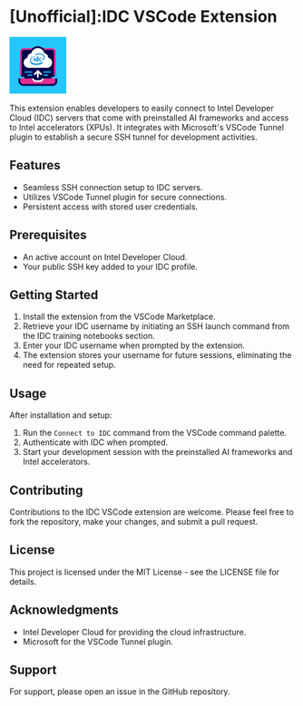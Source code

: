 # [Unofficial]:IDC VSCode Extension

<img src="images/icon.png" alt="IDC Extension Icon" width="100" height="100"/>


This extension enables developers to easily connect to Intel Developer Cloud (IDC) servers that come with preinstalled AI frameworks and access to Intel accelerators (XPUs). It integrates with Microsoft's VSCode Tunnel plugin to establish a secure SSH tunnel for development activities.



## Features

- Seamless SSH connection setup to IDC servers.
- Utilizes VSCode Tunnel plugin for secure connections.
- Persistent access with stored user credentials.

## Prerequisites

- An active account on Intel Developer Cloud.
- Your public SSH key added to your IDC profile.

## Getting Started

1. Install the extension from the VSCode Marketplace.
2. Retrieve your IDC username by initiating an SSH launch command from the IDC training notebooks section.
3. Enter your IDC username when prompted by the extension.
4. The extension stores your username for future sessions, eliminating the need for repeated setup.

## Usage

After installation and setup:

1. Run the `Connect to IDC` command from the VSCode command palette.
2. Authenticate with IDC when prompted.
3. Start your development session with the preinstalled AI frameworks and Intel accelerators.

## Contributing

Contributions to the IDC VSCode extension are welcome. Please feel free to fork the repository, make your changes, and submit a pull request.

## License

This project is licensed under the MIT License - see the LICENSE file for details.

## Acknowledgments

- Intel Developer Cloud for providing the cloud infrastructure.
- Microsoft for the VSCode Tunnel plugin.

## Support

For support, please open an issue in the GitHub repository.
